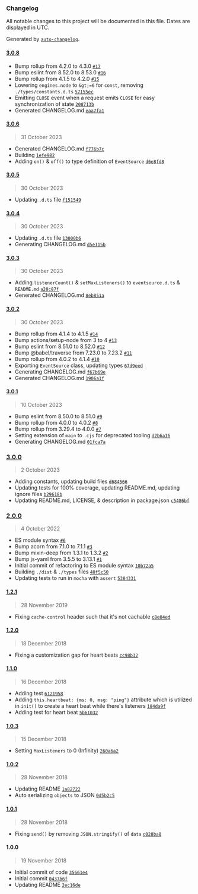 ### Changelog

All notable changes to this project will be documented in this file. Dates are displayed in UTC.

Generated by [`auto-changelog`](https://github.com/CookPete/auto-changelog).

#### [3.0.8](https://github.com/avoidwork/tiny-eventsource/compare/3.0.6...3.0.8)

- Bump rollup from 4.2.0 to 4.3.0 [`#17`](https://github.com/avoidwork/tiny-eventsource/pull/17)
- Bump eslint from 8.52.0 to 8.53.0 [`#16`](https://github.com/avoidwork/tiny-eventsource/pull/16)
- Bump rollup from 4.1.5 to 4.2.0 [`#15`](https://github.com/avoidwork/tiny-eventsource/pull/15)
- Lowering `engines.node` to `&gt;=6` for `const`, removing `./types/constants.d.ts` [`57155ec`](https://github.com/avoidwork/tiny-eventsource/commit/57155ecc60706a29a7979045b352764391a6827f)
- Emitting `CLOSE` event when a request emits `CLOSE` for easy synchronization of state [`208713b`](https://github.com/avoidwork/tiny-eventsource/commit/208713bc44cb341d2a1a91e8effee10e8ee55815)
- Generated CHANGELOG.md [`eaa7fa1`](https://github.com/avoidwork/tiny-eventsource/commit/eaa7fa192fa2989fa2ca209d13d8e0e6012153c7)

#### [3.0.6](https://github.com/avoidwork/tiny-eventsource/compare/3.0.5...3.0.6)

> 31 October 2023

- Generated CHANGELOG.md [`f776b7c`](https://github.com/avoidwork/tiny-eventsource/commit/f776b7cc96867a26608e349691487133e8475509)
- Building [`1efe982`](https://github.com/avoidwork/tiny-eventsource/commit/1efe9822858f8dde9097d4ec09b00d3d796378a7)
- Adding `on()` & `off()` to type definition of `EventSource` [`d6e8fd8`](https://github.com/avoidwork/tiny-eventsource/commit/d6e8fd838391308f56f2fc9631bc7e91444b58b2)

#### [3.0.5](https://github.com/avoidwork/tiny-eventsource/compare/3.0.4...3.0.5)

> 30 October 2023

- Updating `.d.ts` file [`f151549`](https://github.com/avoidwork/tiny-eventsource/commit/f151549f30aa7671a60fe6d3eb0e98c055c9d90f)

#### [3.0.4](https://github.com/avoidwork/tiny-eventsource/compare/3.0.3...3.0.4)

> 30 October 2023

- Updating `.d.ts` file [`13000b6`](https://github.com/avoidwork/tiny-eventsource/commit/13000b6c3c8fa30000b6cdd39d50e1b043ef1a6c)
- Generating CHANGELOG.md [`d5e115b`](https://github.com/avoidwork/tiny-eventsource/commit/d5e115b332269370a4c0c737f6014c61c571364d)

#### [3.0.3](https://github.com/avoidwork/tiny-eventsource/compare/3.0.2...3.0.3)

> 30 October 2023

- Adding `listenerCount()` & `setMaxListeners()` to `eventsource.d.ts` & `README.md` [`a28c87f`](https://github.com/avoidwork/tiny-eventsource/commit/a28c87fdd876be4d0eb4802c818bbb3b06770756)
- Generated CHANGELOG.md [`8eb851a`](https://github.com/avoidwork/tiny-eventsource/commit/8eb851aabb52bde2cbeeb2f4cdb2b130158e6584)

#### [3.0.2](https://github.com/avoidwork/tiny-eventsource/compare/3.0.1...3.0.2)

> 30 October 2023

- Bump rollup from 4.1.4 to 4.1.5 [`#14`](https://github.com/avoidwork/tiny-eventsource/pull/14)
- Bump actions/setup-node from 3 to 4 [`#13`](https://github.com/avoidwork/tiny-eventsource/pull/13)
- Bump eslint from 8.51.0 to 8.52.0 [`#12`](https://github.com/avoidwork/tiny-eventsource/pull/12)
- Bump @babel/traverse from 7.23.0 to 7.23.2 [`#11`](https://github.com/avoidwork/tiny-eventsource/pull/11)
- Bump rollup from 4.0.2 to 4.1.4 [`#10`](https://github.com/avoidwork/tiny-eventsource/pull/10)
- Exporting `EventSource` class, updating types [`67d9eed`](https://github.com/avoidwork/tiny-eventsource/commit/67d9eed969d7023944662849405bee56cc8f7789)
- Generating CHANGELOG.md [`f67b69e`](https://github.com/avoidwork/tiny-eventsource/commit/f67b69eb78c6cc57868d1a140eeb3bc5448a3748)
- Generated CHANGELOG.md [`1906a1f`](https://github.com/avoidwork/tiny-eventsource/commit/1906a1f38c7bcc8500a82cfb9a1b76a78f7789e2)

#### [3.0.1](https://github.com/avoidwork/tiny-eventsource/compare/3.0.0...3.0.1)

> 10 October 2023

- Bump eslint from 8.50.0 to 8.51.0 [`#9`](https://github.com/avoidwork/tiny-eventsource/pull/9)
- Bump rollup from 4.0.0 to 4.0.2 [`#8`](https://github.com/avoidwork/tiny-eventsource/pull/8)
- Bump rollup from 3.29.4 to 4.0.0 [`#7`](https://github.com/avoidwork/tiny-eventsource/pull/7)
- Setting extension of `main` to `.cjs` for deprecated tooling [`d2b6a16`](https://github.com/avoidwork/tiny-eventsource/commit/d2b6a16912e2041e547a65ef9051445d8269c532)
- Generating CHANGELOG.md [`01fca7a`](https://github.com/avoidwork/tiny-eventsource/commit/01fca7a261170d3bd1a0b7bf500f4c1cd9a4e9d7)

### [3.0.0](https://github.com/avoidwork/tiny-eventsource/compare/2.0.0...3.0.0)

> 2 October 2023

- Adding constants, updating build files [`d684566`](https://github.com/avoidwork/tiny-eventsource/commit/d684566c335aa8cfffb63a717e726de1e5d9f046)
- Updating tests for 100% coverage, updating README.md, updating ignore files [`b29618b`](https://github.com/avoidwork/tiny-eventsource/commit/b29618be39b85aa5ac56a690184236d23271c03d)
- Updating README.md, LICENSE, & description in package.json [`c5486bf`](https://github.com/avoidwork/tiny-eventsource/commit/c5486bf55e49885444b98f7eadc788883471cb8a)

### [2.0.0](https://github.com/avoidwork/tiny-eventsource/compare/1.2.1...2.0.0)

> 4 October 2022

- ES module syntax [`#6`](https://github.com/avoidwork/tiny-eventsource/pull/6)
- Bump acorn from 7.1.0 to 7.1.1 [`#3`](https://github.com/avoidwork/tiny-eventsource/pull/3)
- Bump mixin-deep from 1.3.1 to 1.3.2 [`#2`](https://github.com/avoidwork/tiny-eventsource/pull/2)
- Bump js-yaml from 3.5.5 to 3.13.1 [`#1`](https://github.com/avoidwork/tiny-eventsource/pull/1)
- Initial commit of refactoring to ES module syntax [`10b72a5`](https://github.com/avoidwork/tiny-eventsource/commit/10b72a59ae8619a66f529ebdd001f0a9046fc880)
- Building `./dist` & `./types` files [`40f5c50`](https://github.com/avoidwork/tiny-eventsource/commit/40f5c50acbb6683965330ae2e8753854e6245a38)
- Updating tests to run in `mocha` with `assert` [`5384331`](https://github.com/avoidwork/tiny-eventsource/commit/5384331c9c356804f8c8bdd1dbdd39e44f6b3f86)

#### [1.2.1](https://github.com/avoidwork/tiny-eventsource/compare/1.2.0...1.2.1)

> 28 November 2019

- Fixing `cache-control` header such that it's not cachable [`c8e04ed`](https://github.com/avoidwork/tiny-eventsource/commit/c8e04ed36239427746ef48fa2b2ae285afd0dcb2)

#### [1.2.0](https://github.com/avoidwork/tiny-eventsource/compare/1.1.0...1.2.0)

> 18 December 2018

- Fixing a customization gap for heart beats [`cc98b32`](https://github.com/avoidwork/tiny-eventsource/commit/cc98b32a423cc44be6e2c95dcef20b1ca23a2c74)

#### [1.1.0](https://github.com/avoidwork/tiny-eventsource/compare/1.0.3...1.1.0)

> 16 December 2018

- Adding test [`6121958`](https://github.com/avoidwork/tiny-eventsource/commit/61219585d146839ad0475263e6b56eb1050ed92f)
- Adding `this.heartbeat: {ms: 0, msg: "ping"}` attribute which is utilized in `init()` to create a heart beat while there's listeners [`184da9f`](https://github.com/avoidwork/tiny-eventsource/commit/184da9f8846be0d90ab9effe0700c10f4fae3a70)
- Adding test for heart beat [`5b61032`](https://github.com/avoidwork/tiny-eventsource/commit/5b61032a1593da0cd54ece798517189e560566eb)

#### [1.0.3](https://github.com/avoidwork/tiny-eventsource/compare/1.0.2...1.0.3)

> 15 December 2018

- Setting `MaxListeners` to 0 (Infinity) [`260a6a2`](https://github.com/avoidwork/tiny-eventsource/commit/260a6a2e8de4db693dceba0898eecdb03a028077)

#### [1.0.2](https://github.com/avoidwork/tiny-eventsource/compare/1.0.1...1.0.2)

> 28 November 2018

- Updating README [`1a82722`](https://github.com/avoidwork/tiny-eventsource/commit/1a82722bba19a2ea99aea336e5ea59fd9791a869)
- Auto serializing `objects` to JSON [`0d5b2c5`](https://github.com/avoidwork/tiny-eventsource/commit/0d5b2c5c45c83b85dc54c1b4519c5897943ee082)

#### [1.0.1](https://github.com/avoidwork/tiny-eventsource/compare/1.0.0...1.0.1)

> 28 November 2018

- Fixing `send()` by removing `JSON.stringify()` of `data` [`c028ba8`](https://github.com/avoidwork/tiny-eventsource/commit/c028ba82e827f906239df8476cb3878118e0b438)

#### 1.0.0

> 19 November 2018

- Initial commit of code [`35661e4`](https://github.com/avoidwork/tiny-eventsource/commit/35661e41d5436b6f227978ae68b644ee17730f96)
- Initial commit [`0437b6f`](https://github.com/avoidwork/tiny-eventsource/commit/0437b6f61ed58182fb864a52ed203e9ff74c43a3)
- Updating README [`2ec16de`](https://github.com/avoidwork/tiny-eventsource/commit/2ec16de78c95549852d821f71fb7e0ae1600da0e)
